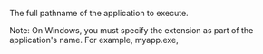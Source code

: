 The full pathname of the application to execute.

Note: On Windows, you must specify the extension as part of the application's name. For example,
myapp.exe,